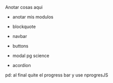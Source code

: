 Anotar cosas aqui
* anotar mis modulos

* blockquote
* navbar
* buttons
* modal pg science
* acordion

pd: al final quite el progress bar y use nprogresJS